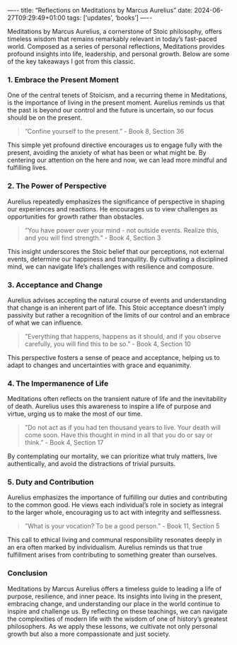 —--
title: “Reflections on Meditations by Marcus Aurelius”
date: 2024-06-27T09:29:49+01:00
tags: [‘updates’, ‘books’]
—--


Meditations by Marcus Aurelius, a cornerstone of Stoic philosophy, offers timeless wisdom that remains remarkably relevant in today’s fast-paced world. Composed as a series of personal reflections, Meditations provides profound insights into life, leadership, and personal growth. Below are some of the key takeaways I got from this classic.

### 1. Embrace the Present Moment

One of the central tenets of Stoicism, and a recurring theme in Meditations, is the importance of living in the present moment. Aurelius reminds us that the past is beyond our control and the future is uncertain, so our focus should be on the present.

>”Confine yourself to the present.” - Book 8, Section 36

This simple yet profound directive encourages us to engage fully with the present, avoiding the anxiety of what has been or what might be. By centering our attention on the here and now, we can lead more mindful and fulfilling lives.

### 2. The Power of Perspective

Aurelius repeatedly emphasizes the significance of perspective in shaping our experiences and reactions. He encourages us to view challenges as opportunities for growth rather than obstacles.

>”You have power over your mind - not outside events. Realize this, and you will find strength.” - Book 4, Section 3

This insight underscores the Stoic belief that our perceptions, not external events, determine our happiness and tranquility. By cultivating a disciplined mind, we can navigate life’s challenges with resilience and composure.

### 3. Acceptance and Change

Aurelius advises accepting the natural course of events and understanding that change is an inherent part of life. This Stoic acceptance doesn’t imply passivity but rather a recognition of the limits of our control and an embrace of what we can influence.

>”Everything that happens, happens as it should, and if you observe carefully, you will find this to be so.” - Book 4, Section 10

This perspective fosters a sense of peace and acceptance, helping us to adapt to changes and uncertainties with grace and equanimity.

### 4. The Impermanence of Life

Meditations often reflects on the transient nature of life and the inevitability of death. Aurelius uses this awareness to inspire a life of purpose and virtue, urging us to make the most of our time.

>”Do not act as if you had ten thousand years to live. Your death will come soon. Have this thought in mind in all that you do or say or think.” - Book 4, Section 17

By contemplating our mortality, we can prioritize what truly matters, live authentically, and avoid the distractions of trivial pursuits.

### 5. Duty and Contribution

Aurelius emphasizes the importance of fulfilling our duties and contributing to the common good. He views each individual’s role in society as integral to the larger whole, encouraging us to act with integrity and selflessness.

>”What is your vocation? To be a good person.” - Book 11, Section 5

This call to ethical living and communal responsibility resonates deeply in an era often marked by individualism. Aurelius reminds us that true fulfillment arises from contributing to something greater than ourselves.

### Conclusion

Meditations by Marcus Aurelius offers a timeless guide to leading a life of purpose, resilience, and inner peace. Its insights into living in the present, embracing change, and understanding our place in the world continue to inspire and challenge us. By reflecting on these teachings, we can navigate the complexities of modern life with the wisdom of one of history’s greatest philosophers. As we apply these lessons, we cultivate not only personal growth but also a more compassionate and just society.